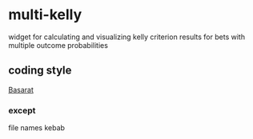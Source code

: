 # multi-kelly

widget for calculating and visualizing kelly criterion results for bets with multiple outcome probabilities

## coding style

[Basarat](https://basarat.gitbook.io/typescript/styleguide)

### except

file names kebab
